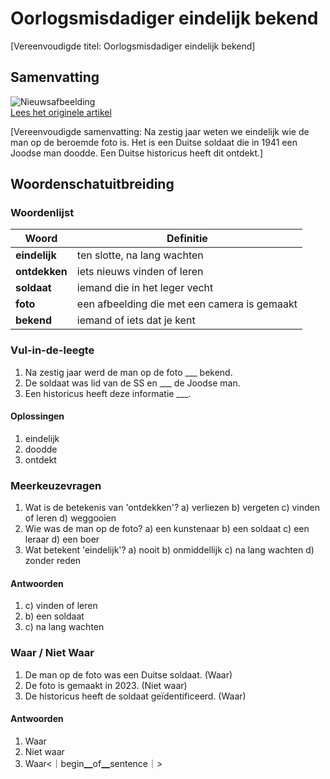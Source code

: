 # Oorlogsmisdadiger eindelijk bekend

[Vereenvoudigde titel: Oorlogsmisdadiger eindelijk bekend]

## Samenvatting

![Nieuwsafbeelding](https://prod-img.standaard.be/public/nieuws/l0z2sy-gettyimages-461733515.jpg/alternates/BASE_SIXTEEN_NINE/GettyImages-461733515.jpg)   
[Lees het originele artikel](https://www.standaard.be/buitenland/dader-op-foto-massa-executie-holocaust-eindelijk-achterhaald-hij-was-leraar-frans-engels-en-gymnastiek/97293860.html)

[Vereenvoudigde samenvatting: Na zestig jaar weten we eindelijk wie de man op de beroemde foto is. Het is een Duitse soldaat die in 1941 een Joodse man doodde. Een Duitse historicus heeft dit ontdekt.]

## Woordenschatuitbreiding

### Woordenlijst

| Woord | Definitie |
|-------|-----------|
| **eindelijk** | ten slotte, na lang wachten |
| **ontdekken** | iets nieuws vinden of leren |
| **soldaat** | iemand die in het leger vecht |
| **foto** | een afbeelding die met een camera is gemaakt |
| **bekend** | iemand of iets dat je kent |

### Vul-in-de-leegte
1. Na zestig jaar werd de man op de foto ___ bekend.
2. De soldaat was lid van de SS en ___ de Joodse man.
3. Een historicus heeft deze informatie ___.
#### Oplossingen
1. eindelijk
2. doodde
3. ontdekt

### Meerkeuzevragen
1. Wat is de betekenis van 'ontdekken'?
   a) verliezen b) vergeten c) vinden of leren d) weggooien
2. Wie was de man op de foto?
   a) een kunstenaar b) een soldaat c) een leraar d) een boer
3. Wat betekent 'eindelijk'?
   a) nooit b) onmiddellijk c) na lang wachten d) zonder reden
#### Antwoorden
1. c) vinden of leren
2. b) een soldaat
3. c) na lang wachten

### Waar / Niet Waar
1. De man op de foto was een Duitse soldaat. (Waar)
2. De foto is gemaakt in 2023. (Niet waar)
3. De historicus heeft de soldaat geïdentificeerd. (Waar)
#### Antwoorden
1. Waar
2. Niet waar
3. Waar<｜begin▁of▁sentence｜>